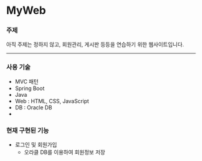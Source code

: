 # MyWeb

### 주제
아직 주제는 정하지 않고, 회원관리, 게시판 등등을 연습하기 위한 웹사이트입니다.
___

### 사용 기술
- MVC 패턴
- Spring Boot
- Java
- Web : HTML, CSS, JavaScript
- DB : Oracle DB
- 
### 현재 구현된 기능
- 로그인 및 회원가입
  - 오라클 DB를 이용하여 회원정보 저장

